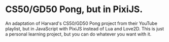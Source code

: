 # CS50/GD50 Pong, but in PixiJS.

An adaptation of Harvard's CS50/GD50 Pong project from their YouTube playlist, but in JavaScript with PixiJS instead of Lua and Love2D. This is just a personal learning project, but you can do whatever you want with it.
